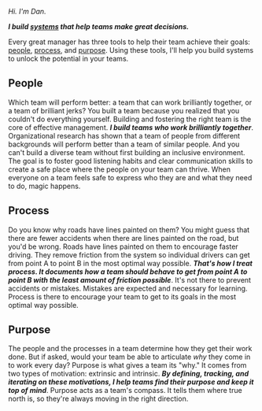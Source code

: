 _Hi. I'm Dan._

**_I build [systems][1] that help teams make great decisions._**

Every great manager has three tools to help their team achieve their goals: [people][2], [process][2], and [purpose][2]. Using these tools, I'll help you build systems to unlock the potential in your teams.

## People 
Which team will perform better: a team that can work brilliantly together, or a team of brilliant jerks? You built a team because you realized that you couldn't do everything yourself. Building and fostering the right team is the core of effective management. **_I build teams who work brilliantly together_**. Organizational research has shown that a team of people from different backgrounds will perform better than a team of similar people. And you can't build a diverse team without first building an inclusive environment. The goal is to foster good listening habits and clear communication skills to create a safe place where the people on your team can thrive. When everyone on a team feels safe to express who they are and what they need to do, magic happens.

## Process
Do you know why roads have lines painted on them? You might guess that there are fewer accidents when there are lines painted on the road, but you'd be wrong. Roads have lines painted on them to encourage faster driving. They remove friction from the system so individual drivers can get from point A to point B in the most optimal way possible. **_That's how I treat process. It documents how a team should behave to get from point A to point B with the least amount of friction possible_**. It's not there to prevent accidents or mistakes. Mistakes are expected and necessary for learning. Process is there to encourage your team to get to its goals in the most optimal way possible.

## Purpose
The people and the processes in a team determine how they get their work done. But if asked, would your team be able to articulate _why_ they come in to work every day? Purpose is what gives a team its "why." It comes from two types of motivation: extrinsic and intrinsic. **_By defining, tracking, and iterating on these motivations, I help teams find their purpose and keep it top of mind_**. Purpose acts as a team's compass. It tells them where true north is, so they're always moving in the right direction.

[1]: https://www.amazon.com/gp/product/1603580557/ref=as_li_tl?ie=UTF8&camp=1789&creative=9325&creativeASIN=1603580557&linkCode=as2&tag=techwraith-20&linkId=308b02a7b2eeb400cb215416315eac2e
[2]: https://www.amazon.com/gp/product/0735219567/ref=as_li_tl?ie=UTF8&camp=1789&creative=9325&creativeASIN=0735219567&linkCode=as2&tag=techwraith-20&linkId=3c59feb36391f213e52b3e91c7f4602c
